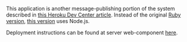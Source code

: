 This application is another message-publishing portion of the system described in [this Heroku Dev Center article](https://devcenter.heroku.com/articles/build-realtime-polyglot-node-ruby-mongodb-socketio-app).  Instead of the original [Ruby version](https://github.com/mongolab/tractorpush-writer-ruby), [this version](https://github.com/mongolab.com/tractorpush-writer-node) uses Node.js.

Deployment instructions can be found at server web-component [here](https://github.com/mongolab/tractorpush-server).

